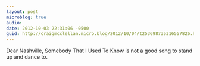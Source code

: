 ```yaml
---
layout: post
microblog: true
audio: 
date: 2012-10-03 22:31:06 -0500
guid: http://craigmcclellan.micro.blog/2012/10/04/t253698735316557826.html
---
```

Dear Nashville, Somebody That I Used To Know is not a good song to stand up and dance to.
